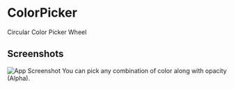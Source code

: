 # ColorPicker
Circular Color Picker Wheel
## Screenshots
![App Screenshot](https://github.com/Mihir-Chauhan-7/ColorPicker/assets/37286649/8ce93165-833a-4f47-baa0-36f2b122e719)
You can pick any combination of color along with opacity (Alpha).
